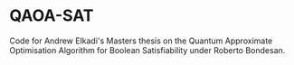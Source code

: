# QAOA-SAT
 Code for Andrew Elkadi's Masters thesis on the Quantum Approximate Optimisation Algorithm for Boolean Satisfiability under Roberto Bondesan.
